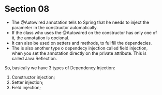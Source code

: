 # Section 08

- The @Autowired annotation tells to Spring that he needs to inject the parameter in the constructor automatically.
- If the class who uses the @Autowired on the constructor has only one of it, the annotation is opcional.
- It can also be used on setters and methods, to fullfill the dependecies.
- The is also another type o dependecy injection called field injection, when you set the annotation directly on the private attribute. This is called Java Reflection.

So, basically we have 3 types of Dependency Injection:
1. Constructor injection;
2. Setter injection;
3. Field injection;


